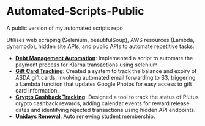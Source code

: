 # Automated-Scripts-Public
A public version of my automated scripts repo

Utilises web scraping (Selenium, beautifulSoup), AWS resources (Lambda, dynamodb), hidden site APIs, and public APIs to automate repetitive tasks.

- **[Debt Management Automation](paydown_service/README.md)**: Implemented a script to automate the payment process for Klarna transactions using selenium.
- **[Gift Card Tracking](giftcards/README.md)**: Created a system to track the balance and expiry of ASDA gift cards, involving automated email forwarding to S3, triggering a Lambda function that updates Google Photos for easy access to gift card information.
- **[Crypto Cashback Tracking](plutus_tracker/README.md)**: Designed a tool to track the status of Plutus crypto cashback rewards, adding calendar events for reward release dates and identifying rejected transactions using hidden API endpoints.
- **[Unidays Renewal](unidays_renewal/README.md)**: Auto renewing student membership.

